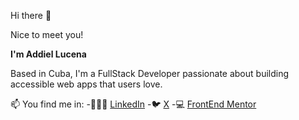 Hi there 👋

Nice to meet you!

**I'm Addiel Lucena**

Based in Cuba, I'm a FullStack Developer passionate about building accessible web apps that users love.

📫 You find me in:
-👨🏻‍💼 [LinkedIn](https://www.linkedin.com/in/addiellucena94)
-🐦 [X](https://www.twitter.com/addiellucena94)
-💻 [FrontEnd Mentor](https://www.frontendmentor.io/profile/addiellucena94)

<!--
- 🔭 I’m currently working on ...
- 🌱 I’m currently learning ...
- 👯 I’m looking to collaborate on ...
- 🤔 I’m looking for help with ...
- 💬 Ask me about ...
-  How to reach me: ...
- 😄 Pronouns: ...
- ⚡ Fun fact: ...
-->
